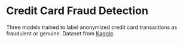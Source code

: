 # Credit Card Fraud Detection

Three models trained to label anonymized credit card transactions as fraudulent or genuine. Dataset from [Kaggle]([https://www.kaggle.com/code/gpreda/credit-card-fraud-detection-predictive-models/input]). 

